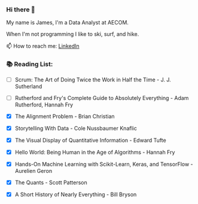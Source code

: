 ### Hi there 👋

My name is James, I'm a Data Analyst at AECOM. 

When I'm not programming I like to ski, surf, and hike. 


📫 How to reach me: [LinkedIn](https://www.linkedin.com/in/james-moro-b56a5575)



### 📚 Reading List: 

- [ ] Scrum: The Art of Doing Twice the Work in Half the Time - J. J. Sutherland
- [ ] Rutherford and Fry's Complete Guide to Absolutely Everything - Adam Rutherford, Hannah Fry
- [x] The Alignment Problem - Brian Christian
- [x] Storytelling With Data - Cole Nussbaumer Knaflic
- [x] The Visual Display of Quantitative Information - Edward Tufte
- [x] Hello World: Being Human in the Age of Algorithms - Hannah Fry
- [x] Hands-On Machine Learning with Scikit-Learn, Keras, and TensorFlow - Aurelien Geron
- [x] The Quants - Scott Patterson
- [x] A Short History of Nearly Everything - Bill Bryson




<!--
**jmoro0408/jmoro0408** is a ✨ _special_ ✨ repository because its `README.md` (this file) appears on your GitHub profile.

Here are some ideas to get you started:

- 🔭 I’m currently working on ...
- 🌱 I’m currently learning ...
- 👯 I’m looking to collaborate on ...
- 🤔 I’m looking for help with ...
- 💬 Ask me about ...
- 📫 How to reach me: ...
- 😄 Pronouns: ...
- ⚡ Fun fact: ...
-->
